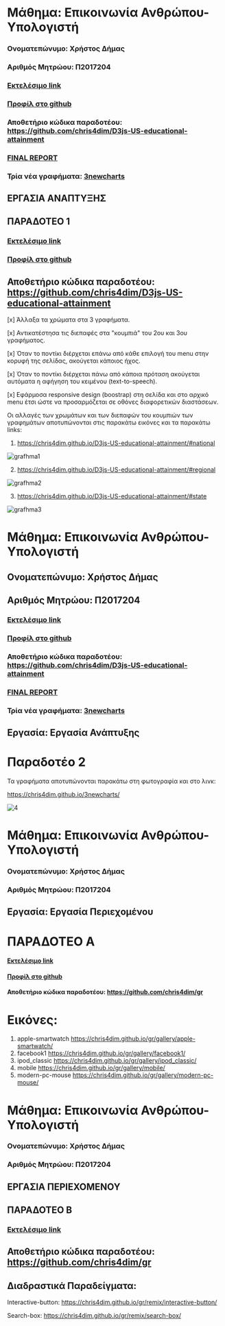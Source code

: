 
# Μάθημα: Επικοινωνία Ανθρώπου-Υπολογιστή
 
### Ονοματεπώνυμο: Χρήστος Δήμας
### Αριθμός Μητρώου: Π2017204
### [Εκτελέσιμο link](https://chris4dim.github.io/D3js-US-educational-attainment/ '[Εκτελέσιμο link')
### [Προφίλ στο github](https://github.com/chris4dim 'Προφίλ στο github')
### Αποθετήριο κώδικα παραδοτέου: https://github.com/chris4dim/D3js-US-educational-attainment
### [FINAL REPORT](https://chris4dim.github.io/HCL-FINAL-REPORT/ '[FINAL REPORT')
### Τρία νέα γραφήματα: [3newcharts](https://chris4dim.github.io/3newcharts/ '[3newcharts')

 
## ΕΡΓΑΣΙΑ ΑΝΑΠΤΥΞΗΣ

## ΠΑΡΑΔΟΤΕΟ 1


### [Εκτελέσιμο link](https://chris4dim.github.io/D3js-US-educational-attainment/ '[Εκτελέσιμο link')
### [Προφίλ στο github](https://github.com/chris4dim 'Προφίλ στο github')

## Αποθετήριο κώδικα παραδοτέου: https://github.com/chris4dim/D3js-US-educational-attainment

[x] Άλλαξα τα χρώματα στα 3 γραφήματα.

[x] Αντικατέστησα τις διεπαφές στα "κουμπιά" του 2ου και 3ου γραφήματος.

[x] Όταν το ποντίκι διέρχεται επάνω από κάθε επιλογή του menu στην κορυφή της σελίδας, ακούγεται κάποιος ήχος.

[x] Όταν το ποντίκι διέρχεται πάνω από κάποια πρόταση ακούγεται αυτόματα η αφήγηση του κειμένου (text-to-speech).

[x] Εφάρμοσα responsive design (boostrap) στη σελίδα και στο αρχικό menu έτσι ώστε να προσαρμόζεται σε οθόνες διαφορετικών διαστάσεων.


Οι αλλαγές των χρωμάτων και των διεπαφών του κουμπιών των γραφημάτων αποτυπώνονται στις παρακάτω εικόνες και τα παρακάτω links:

1) https://chris4dim.github.io/D3js-US-educational-attainment/#national

![grafhma1](https://user-images.githubusercontent.com/44117722/48128868-7f143980-e290-11e8-9392-d88cc047c4b6.png)

2) https://chris4dim.github.io/D3js-US-educational-attainment/#regional

![grafhma2](https://user-images.githubusercontent.com/44117722/48128908-9d7a3500-e290-11e8-9ae4-e4d615951d40.png)


3) https://chris4dim.github.io/D3js-US-educational-attainment/#state

![grafhma3](https://user-images.githubusercontent.com/44117722/48128935-b2ef5f00-e290-11e8-8cd5-71910267ce2f.png)


# Μάθημα: Επικοινωνία Ανθρώπου-Υπολογιστή

 
## Ονοματεπώνυμο: Χρήστος Δήμας
## Αριθμός Μητρώου: Π2017204

### [Εκτελέσιμο link](https://chris4dim.github.io/D3js-US-educational-attainment/ '[Εκτελέσιμο link')
### [Προφίλ στο github](https://github.com/chris4dim 'Προφίλ στο github')
### Αποθετήριο κώδικα παραδοτέου: https://github.com/chris4dim/D3js-US-educational-attainment
### [FINAL REPORT](https://chris4dim.github.io/HCL-FINAL-REPORT/ '[FINAL REPORT')
### Τρία νέα γραφήματα: [3newcharts](https://chris4dim.github.io/3newcharts/ '[3newcharts')



## Εργασία: Εργασία Ανάπτυξης

# Παραδοτέο 2

Τα γραφήματα αποτυπώνονται παρακάτω στη φωτογραφία και στο λινκ:

https://chris4dim.github.io/3newcharts/

![4](https://user-images.githubusercontent.com/44117722/50223513-1c8c7e00-03a4-11e9-8fcd-763bbf1b01d2.jpg)





# Μάθημα: Επικοινωνία Ανθρώπου-Υπολογιστή
 
### Ονοματεπώνυμο: Χρήστος Δήμας
### Αριθμός Μητρώου: Π2017204
 
## Εργασία: Εργασία Περιεχομένου
 
# ΠΑΡΑΔΟΤΕΟ Α
 
#### [Εκτελέσιμο link](https://chris4dim.github.io/gr/ '[Εκτελέσιμο link')
#### [Προφίλ στο github](https://github.com/chris4dim 'Προφίλ στο github')
 
#### Αποθετήριο κώδικα παραδοτέου: https://github.com/chris4dim/gr
 
# Εικόνες:
1. apple-smartwatch https://chris4dim.github.io/gr/gallery/apple-smartwatch/
2. facebook1 https://chris4dim.github.io/gr/gallery/facebook1/
3. ipod_classic https://chris4dim.github.io/gr/gallery/ipod_classic/
4. mobile https://chris4dim.github.io/gr/gallery/mobile/
5. modern-pc-mouse https://chris4dim.github.io/gr/gallery/modern-pc-mouse/

# Μάθημα: Επικοινωνία Ανθρώπου-Υπολογιστή
 
### Ονοματεπώνυμο: Χρήστος Δήμας
### Αριθμός Μητρώου: Π2017204

 
## ΕΡΓΑΣΙΑ ΠΕΡΙΕΧΟΜΕΝΟΥ

## ΠΑΡΑΔΟΤΕΟ B

### [Εκτελέσιμο link](https://chris4dim.github.io/gr/ '[Εκτελέσιμο link')
## Αποθετήριο κώδικα παραδοτέου: https://github.com/chris4dim/gr

## Διαδραστικά Παραδείγματα:

Interactive-button:
https://chris4dim.github.io/gr/remix/interactive-button/

Search-box:
https://chris4dim.github.io/gr/remix/search-box/
